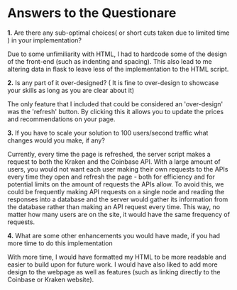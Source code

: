 # Answers to the Questionare

**1.** Are there any sub-optimal choices( or short cuts taken due to limited time ) in your implementation?

Due to some unfimiliarity with HTML, I had to hardcode some of the design of the front-end (such as indenting and spacing). This also lead to me altering data in flask to leave less of the implementation to the HTML script.

**2.** Is any part of it over-designed? ( It is fine to over-design to showcase your skills as long as you are clear about it)

The only feature that I included that could be considered an 'over-design' was the 'refresh' button. By clicking this it allows you to update the prices and recommendations on your page.

**3.** If you have to scale your solution to 100 users/second traffic what changes would you make, if any?

Currently, every time the page is refreshed, the server script makes a request to both the Kraken and the Coinbase API. With a large amount of users, you would not want each user making their own requests to the APIs every time they open and refresh the page - both for efficiency and for potential limits on the amount of requests the APIs allow. To avoid this, we could be frequently making API requests on a single node and reading the responses into a database and the server would gather its information from the database rather than making an API request every time. This way, no matter how many users are on the site, it would have the same frequency of requests. 

**4.** What are some other enhancements you would have made, if you had more time to do this implementation

With more time, I would have formatted my HTML to be more readable and easier to build upon for future work. I would have also liked to add more design to the webpage as well as features (such as linking directly to the Coinbase or Kraken website).  
